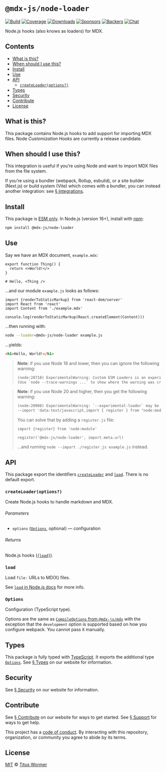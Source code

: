 # `@mdx-js/node-loader`

[![Build][build-badge]][build]
[![Coverage][coverage-badge]][coverage]
[![Downloads][downloads-badge]][downloads]
[![Sponsors][sponsors-badge]][collective]
[![Backers][backers-badge]][collective]
[![Chat][chat-badge]][chat]

Node.js hooks (also knows as loaders) for MDX.

<!-- more -->

## Contents

*   [What is this?](#what-is-this)
*   [When should I use this?](#when-should-i-use-this)
*   [Install](#install)
*   [Use](#use)
*   [API](#api)
    *   [`createLoader(options?)`](#createloaderoptions)
*   [Types](#types)
*   [Security](#security)
*   [Contribute](#contribute)
*   [License](#license)

## What is this?

This package contains Node.js hooks to add support for importing MDX files.
Node *Customization Hooks* are currently a release candidate.

## When should I use this?

This integration is useful if you’re using Node and want to import MDX files
from the file system.

If you’re using a bundler (webpack, Rollup, esbuild), or a site builder
(Next.js) or build system (Vite) which comes with a bundler, you can instead
another integration: see [§ Integrations][integrations].

## Install

This package is [ESM only][esm].
In Node.js (version 16+), install with [npm][]:

```sh
npm install @mdx-js/node-loader
```

## Use

Say we have an MDX document, `example.mdx`:

```mdx
export function Thing() {
  return <>World!</>
}

# Hello, <Thing />
```

…and our module `example.js` looks as follows:

```tsx
import {renderToStaticMarkup} from 'react-dom/server'
import React from 'react'
import Content from './example.mdx'

console.log(renderToStaticMarkup(React.createElement(Content)))
```

…then running with:

```sh
node --loader=@mdx-js/node-loader example.js
```

…yields:

```html
<h1>Hello, World!</h1>
```

> **Note**: if you use Node 18 and lower, then you can ignore the following
> warning:
>
> ```txt
> (node:20718) ExperimentalWarning: Custom ESM Loaders is an experimental feature and might change at any > time
> (Use `node --trace-warnings ...` to show where the warning was created)
> ```

> **Note**: if you use Node 20 and higher, then you get the following warning:
>
> ```txt
> (node:20908) ExperimentalWarning: `--experimental-loader` may be removed in the future; instead use > `register()`:
> --import 'data:text/javascript,import { register } from "node:module"; import { pathToFileURL } from > "node:url"; register("%40mdx-js/node-loader", pathToFileURL("./"));'
> ```
>
> You can solve that by adding a `register.js` file:
>
> ```tsx
> import {register} from 'node:module'
>
> register('@mdx-js/node-loader', import.meta.url)
> ```
>
> …and running `node --import ./register.js example.js` instead.

## API

This package export the identifiers [`createLoader`][api-create-loader] and
[`load`][api-load].
There is no default export.

### `createLoader(options?)`

Create Node.js hooks to handle markdown and MDX.

###### Parameters

*   `options` ([`Options`][api-options], optional)
    — configuration

###### Returns

Node.js hooks ([`{load}`][api-load]).

### `load`

Load `file:` URLs to MD(X) files.

See [`load` in Node.js docs][node-load] for more info.

### `Options`

Configuration (TypeScript type).

Options are the same as [`CompileOptions` from `@mdx-js/mdx`][compile-options]
with the exception that the `development` option is supported based on how you
configure webpack.
You cannot pass it manually.

## Types

This package is fully typed with [TypeScript][].
It exports the additional type [`Options`][api-options].
See [§ Types][types] on our website for information.

## Security

See [§ Security][security] on our website for information.

## Contribute

See [§ Contribute][contribute] on our website for ways to get started.
See [§ Support][support] for ways to get help.

This project has a [code of conduct][coc].
By interacting with this repository, organization, or community you agree to
abide by its terms.

## License

[MIT][] © [Titus Wormer][author]

[build-badge]: https://github.com/mdx-js/mdx/workflows/main/badge.svg

[build]: https://github.com/mdx-js/mdx/actions

[coverage-badge]: https://img.shields.io/codecov/c/github/mdx-js/mdx/main.svg

[coverage]: https://codecov.io/github/mdx-js/mdx

[downloads-badge]: https://img.shields.io/npm/dm/@mdx-js/node-loader.svg

[downloads]: https://www.npmjs.com/package/@mdx-js/node-loader

[sponsors-badge]: https://opencollective.com/unified/sponsors/badge.svg

[backers-badge]: https://opencollective.com/unified/backers/badge.svg

[collective]: https://opencollective.com/unified

[chat-badge]: https://img.shields.io/badge/chat-discussions-success.svg

[chat]: https://github.com/mdx-js/mdx/discussions

[npm]: https://docs.npmjs.com/cli/install

[yarn]: https://classic.yarnpkg.com/docs/cli/add/

[contribute]: https://mdxjs.com/community/contribute/

[support]: https://mdxjs.com/community/support/

[coc]: https://github.com/mdx-js/.github/blob/main/code-of-conduct.md

[mit]: https://github.com/mdx-js/mdx/blob/main/packages/node-loader/license

[author]: https://wooorm.com

[loader]: https://nodejs.org/api/esm.html#esm_loaders

[integrations]: https://mdxjs.com/getting-started/#integrations

[esm]: https://gist.github.com/sindresorhus/a39789f98801d908bbc7ff3ecc99d99c

[types]: https://mdxjs.com/getting-started/#types

[security]: https://mdxjs.com/getting-started/#security

[typescript]: https://www.typescriptlang.org

[node-loader-core]: https://github.com/node-loader/node-loader-core

[compile-options]: https://mdxjs.com/packages/mdx/#compileoptions

[node-load]: https://nodejs.org/api/module.html#loadurl-context-nextload

[api-create-loader]: #createloaderoptions

[api-load]: #load

[api-options]: #options
